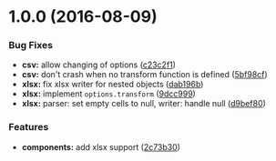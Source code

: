 <a name="1.0.0"></a>
# 1.0.0 (2016-08-09)


### Bug Fixes

* **csv:** allow changing of options ([c23c2f1](https://github.com/ubilabs/node-formatted-stream/commit/c23c2f1))
* **csv:** don't crash when no transform function is defined ([5bf98cf](https://github.com/ubilabs/node-formatted-stream/commit/5bf98cf))
* **xlsx:** fix xlsx writer for nested objects ([dab196b](https://github.com/ubilabs/node-formatted-stream/commit/dab196b))
* **xlsx:** implement `options.transform` ([9dcc999](https://github.com/ubilabs/node-formatted-stream/commit/9dcc999))
* **xlsx:** parser: set empty cells to null, writer: handle null ([d9bef80](https://github.com/ubilabs/node-formatted-stream/commit/d9bef80))


### Features

* **components:** add xlsx support ([2c73b30](https://github.com/ubilabs/node-formatted-stream/commit/2c73b30))



